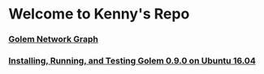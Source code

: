 # Welcome to Kenny's Repo

### [Golem Network Graph](https://kascheri12.github.io/golem-network-graph)

### [Installing, Running, and Testing Golem 0.9.0 on Ubuntu 16.04](https://kascheri12.github.io/ubuntu_deployment)
